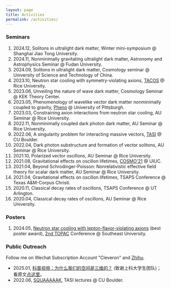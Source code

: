 ```yaml
---
layout: page
title: Activities
permalink: /activities/
---
```



### Seminars

1. 2024.12, Solitons in ultralight dark matter, Winter mini-symposium @ Shanghai Jiao Tong University.
2. 2024.11, Nonminimally gravitating ultralight dark matter, Astronomy and Astrophysics Seminar @ Fudan University.
2. 2024.09, Solitons in ultralight dark matter, Cosmology seminar @ University of Science and Technology of China.
1. 2023.10, Neutron star cooling with symmetry-violating axions, [TACOS](https://sites.google.com/view/texas-tacos/home) @ Rice University.
2. 2023.06, Unveiling the nature of wave dark matter, Cosmology Seminar @ KEK Theory Center.
3. 2023.05, Phenomenology of wavelike vector dark matter nonminimally coupled to gravity, [Pheno](https://www.pittpacc.pitt.edu/meetings/phenomenology-symposia) @ University of Pittsburgh.
4. 2023.03, Constraining axion interactions from neutron star cooling, AU Seminar @ Rice University.
5. 2022.11, Nonminimally coupled dark photon dark matter, AU Seminar @ Rice University.
6. 2022.06, A singularity problem for interacting massive vectors, [TASI](https://www.colorado.edu/physics/TASI/Program-Overview) @ CU Boulder.
7. 2022.04, Dark photon substructure and formation of vector solitons, AU Seminar @ Rice University.
8. 2021.10, Polarized vector oscillons, AU Seminar @ Rice University.
9. 2021.08, Gravitational effects on oscillon lifetimes, [COSMO'21](https://caps.ncsa.illinois.edu/conferences/cosmo21/) @ UIUC.
10. 2021.04, Beyond Schrodinger-Poisson: Nonrelativistic effective field theory for scalar dark matter, AU Seminar @ Rice University.
11. 2021.04, Gravitational effects on oscillon lifetimes, TSAPS Conference @ Texas A&M-Corpus Christi.
12. 2020.11, Classical decay rates of oscillons, TSAPS Conference @ UT Arlington.
13. 2020.04, Classical decay rates of oscillons, AU Seminar @ Rice University.

### Posters
1. 2024.05, [Neutron star cooling with lepton-flavor-violating axions](/activities/2024-05-31-neutron-star-cooling.pdf) (best poster award), [2nd TOPAC](https://indico-tdli.sjtu.edu.cn/event/2116/) Conference @ Southeast University.

### Public Outreach

Follow me on Wechat Subscription Account "Cleveron" and [Zhihu](https://www.zhihu.com/people/hongyisteinzhang).

- 2025.01, [科普视频：为什么我们的空间是三维的？](https://www.bilibili.com/video/BV16X6iYyEHS/) (致谢上科大学生团队)； 看原文[点这里](https://mp.weixin.qq.com/s/sDDQjzepyaf9qAtBqEdwUQ)。
- 2022.06, [SQUAAAAAK](/activities/2022-06-23-squaaaaak.pdf), TASI lectures @ CU Boulder.